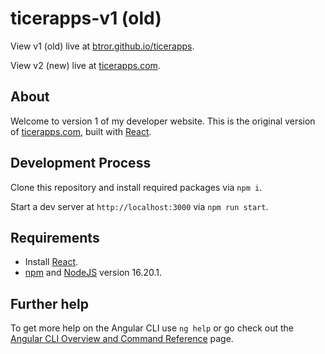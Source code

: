 # ticerapps-v1 (old)

View v1 (old) live at [btror.github.io/ticerapps](btror.github.io/ticerapps/).

View v2 (new) live at [ticerapps.com](https://ticerapps.com).

## About

Welcome to version 1 of my developer website. This is the original version of [ticerapps.com](https://ticerapps.com), built with [React](https://react.dev/).

## Development Process

Clone this repository and install required packages via `npm i`.

Start a dev server at `http://localhost:3000` via `npm run start`.

## Requirements

- Install [React](https://react.dev/).
- [npm](https://docs.npmjs.com/cli/v9/commands/npm-install) and [NodeJS](https://nodejs.org/en/download) version 16.20.1.

## Further help

To get more help on the Angular CLI use `ng help` or go check out the [Angular CLI Overview and Command Reference](https://angular.io/cli) page.